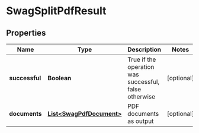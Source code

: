 
# SwagSplitPdfResult

## Properties
Name | Type | Description | Notes
------------ | ------------- | ------------- | -------------
**successful** | **Boolean** | True if the operation was successful, false otherwise |  [optional]
**documents** | [**List&lt;SwagPdfDocument&gt;**](SwagPdfDocument.md) | PDF documents as output |  [optional]



